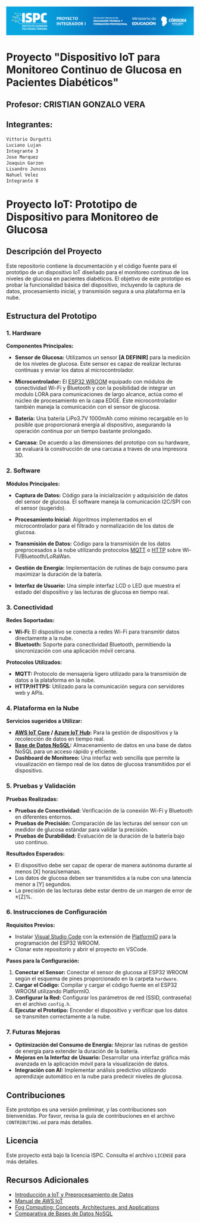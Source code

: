 ![alt_tex](../E%20Recursos/caratula.png)  
# Proyecto "Dispositivo IoT para Monitoreo Continuo de Glucosa en Pacientes Diabéticos"
  
  ## Profesor: CRISTIAN GONZALO VERA
  ## Integrantes:

    Vittorio Durgutti
    Luciano Lujan
    Integrante 3 
    Jose Marquez  
    Joaquin Garzon  
    Lisandro Juncos  
    Nahuel Velez  
    Integrante 8  


# Proyecto IoT: Prototipo de Dispositivo para Monitoreo de Glucosa

## Descripción del Proyecto

Este repositorio contiene la documentación y el código fuente para el prototipo de un dispositivo IoT diseñado para el monitoreo continuo de los niveles de glucosa en pacientes diabéticos. El objetivo de este prototipo es probar la funcionalidad básica del dispositivo, incluyendo la captura de datos, procesamiento inicial, y transmisión segura a una plataforma en la nube.

## Estructura del Prototipo

### 1. **Hardware**

**Componentes Principales:**
- **Sensor de Glucosa:** Utilizamos un sensor **[A DEFINIR]** para la medición de los niveles de glucosa. Este sensor es capaz de realizar lecturas continuas y enviar los datos al microcontrolador.  

- **Microcontrolador:** El [ESP32 WROOM](https://www.espressif.com/en/products/modules/esp32) equipado con módulos de conectividad Wi-Fi y Bluetooth y con la posibilidad de integrar un modulo LORA para comunicaciones de largo alcance, actúa como el núcleo de procesamiento en la capa EDGE. Este microcontrolador también maneja la comunicación con el sensor de glucosa.  

- **Batería:** Una batería LiPo3.7V 1000mAh como mínimo recargable en lo posible que proporcionará energía al dispositivo, asegurando la operación continua por un tiempo bastante prolongado.  

- **Carcasa:** De acuerdo a las dimensiones del prototipo con su hardware, se evaluará la construcción de una carcasa a traves de una impresora 3D.

### 2. **Software**

**Módulos Principales:**
- **Captura de Datos:** Código para la inicialización y adquisición de datos del sensor de glucosa. El software maneja la comunicación I2C/SPI con el sensor (sugerido).  

- **Procesamiento Inicial:** Algoritmos implementados en el microcontrolador para el filtrado y normalización de los datos de glucosa.  

- **Transmisión de Datos:** Código para la transmisión de los datos preprocesados a la nube utilizando protocolos [MQTT](https://mqtt.org/) o [HTTP](https://developer.mozilla.org/en-US/docs/Web/HTTP) sobre Wi-Fi/Bluetooth/LoRaWan.  

- **Gestión de Energía:** Implementación de rutinas de bajo consumo para maximizar la duración de la batería.  

- **Interfaz de Usuario:** Una simple interfaz LCD o LED que muestra el estado del dispositivo y las lecturas de glucosa en tiempo real.  


### 3. **Conectividad**

**Redes Soportadas:**
- **Wi-Fi:** El dispositivo se conecta a redes Wi-Fi para transmitir datos directamente a la nube.
- **Bluetooth:** Soporte para conectividad Bluetooth, permitiendo la sincronización con una aplicación móvil cercana.

**Protocolos Utilizados:**
- **MQTT:** Protocolo de mensajería ligero utilizado para la transmisión de datos a la plataforma en la nube.
- **HTTP/HTTPS:** Utilizado para la comunicación segura con servidores web y APIs.

### 4. **Plataforma en la Nube**

**Servicios sugeridos a Utilizar:**
- **[AWS IoT Core](https://aws.amazon.com/iot-core/) / [Azure IoT Hub](https://azure.microsoft.com/en-us/products/iot-hub/):** Para la gestión de dispositivos y la recolección de datos en tiempo real.
- **[Base de Datos NoSQL](https://aws.amazon.com/nosql/):** Almacenamiento de datos en una base de datos NoSQL para un acceso rápido y eficiente.
- **Dashboard de Monitoreo:** Una interfaz web sencilla que permite la visualización en tiempo real de los datos de glucosa transmitidos por el dispositivo.

### 5. **Pruebas y Validación**

**Pruebas Realizadas:**
- **Pruebas de Conectividad:** Verificación de la conexión Wi-Fi y Bluetooth en diferentes entornos.
- **Pruebas de Precisión:** Comparación de las lecturas del sensor con un medidor de glucosa estándar para validar la precisión.
- **Pruebas de Durabilidad:** Evaluación de la duración de la batería bajo uso continuo.

**Resultados Esperados:**
- El dispositivo debe ser capaz de operar de manera autónoma durante al menos [X] horas/semanas.
- Los datos de glucosa deben ser transmitidos a la nube con una latencia menor a [Y] segundos.
- La precisión de las lecturas debe estar dentro de un margen de error de ±[Z]%.

### 6. **Instrucciones de Configuración**

**Requisitos Previos:**
- Instalar [Visual Studio Code](https://code.visualstudio.com/) con la extensión de [PlatformIO](https://platformio.org/install/ide?install=vscode) para la programación del ESP32 WROOM.
- Clonar este repositorio y abrir el proyecto en VSCode.

**Pasos para la Configuración:**
1. **Conectar el Sensor:** Conectar el sensor de glucosa al ESP32 WROOM según el esquema de pines proporcionado en la carpeta `hardware`.
2. **Cargar el Código:** Compilar y cargar el código fuente en el ESP32 WROOM utilizando PlatformIO.
3. **Configurar la Red:** Configurar los parámetros de red (SSID, contraseña) en el archivo `config.h`.
4. **Ejecutar el Prototipo:** Encender el dispositivo y verificar que los datos se transmiten correctamente a la nube.

### 7. **Futuras Mejoras**

- **Optimización del Consumo de Energía:** Mejorar las rutinas de gestión de energía para extender la duración de la batería.
- **Mejoras en la Interfaz de Usuario:** Desarrollar una interfaz gráfica más avanzada en la aplicación móvil para la visualización de datos.
- **Integración con AI:** Implementar análisis predictivo utilizando aprendizaje automático en la nube para predecir niveles de glucosa.

## Contribuciones

Este prototipo es una versión preliminar, y las contribuciones son bienvenidas. Por favor, revisa la guía de contribuciones en el archivo `CONTRIBUTING.md` para más detalles.

## Licencia

Este proyecto está bajo la licencia ISPC. Consulta el archivo `LICENSE` para más detalles.

## Recursos Adicionales

- [Introducción a IoT y Preprocesamiento de Datos](https://www.researchgate.net/publication/332219292_Introduction_to_IoT_and_Edge_Computing)
- [Manual de AWS IoT](https://docs.aws.amazon.com/iot/latest/developerguide/what-is-aws-iot.html)
- [Fog Computing: Concepts, Architectures, and Applications](https://ieeexplore.ieee.org/document/7389486)
- [Comparativa de Bases de Datos NoSQL](https://www.mongodb.com/nosql-explained)
